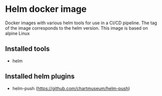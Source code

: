 # Helm docker image

Docker images with various helm tools for use in a CI/CD pipeline. The tag of the image corresponds to the helm version. This image is based on alpine Linux

## Installed tools
* helm

## Installed helm plugins
* helm-push (https://github.com/chartmuseum/helm-push)
